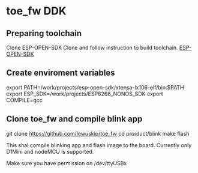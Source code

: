 # toe_fw DDK

## Preparing toolchain
Clone ESP-OPEN-SDK
Clone and follow instruction to build toolchain.
[ESP-OPEN-SDK](https://github.com/pfalcon/esp-open-sdk)

## Create enviroment variables

export PATH=/work/projects/esp-open-sdk/xtensa-lx106-elf/bin:$PATH
export ESP_SDK=/work/projects/ESP8266_NONOS_SDK
export COMPILE=gcc

## Clone toe_fw and compile blink app
git clone https://github.com/lewuskip/toe_fw
cd prorduct/blink
make flash

This shal compile blinking app and flash image to the board.
Currently only D1Mini and nodeMCU is supported.

Make sure you have permission on /dev/ttyUSBx


